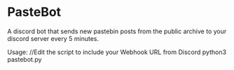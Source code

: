# PasteBot
A discord bot that sends new pastebin posts from the public archive to your discord server every 5 minutes.

Usage:
  //Edit the script to include your Webhook URL from Discord
  python3 pastebot.py
